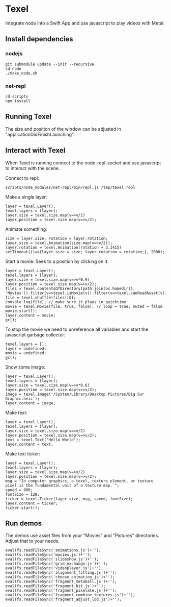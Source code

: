 # Texel

Integrate node into a Swift App and use javascript to play videos with Metal.

## Install dependencies

### nodejs

    git submodule update --init --recursive
    cd node
    ./make_node.sh

### net-repl

    cd scripts
    npm install

## Running Texel

The size and position of the window can be adjusted in "applicationDidFinishLaunching".

## Interact with Texel

When Texel is running connect to the node-repl-socket and use javascript to
interact with the scene.

Connect to repl:

    scripts/node_modules/net-repl/bin/repl.js /tmp/texel.repl

Make a single layer:

    layer = texel.Layer();
    texel.layers = [layer];
    layer.size = texel.size.map(v=>v/2)
    layer.position = texel.size.map(v=>v/2);

Animate something:

    size = layer.size; rotation = layer.rotation;
    layer.size = texel.Animation(size.map(v=>v/2));
    layer.rotation = texel.Animation(rotation + 3.1415)
    setTimeout(()=>{layer.size = size; layer.rotation = rotation;}, 2000);

Start a movie:
Seek to a position by clicking on it.

    layer = texel.Layer();
    texel.layers = [layer];
    layer.size = texel.size.map(v=>v*0.9)
    layer.position = texel.size.map(v=>v/2);
    files = texel.contentsOfDirectory(path.join(os.homedir(), 'Movies')).filter(v=>texel.isMovie(v)).filter(v=>texel.canReadAsset(v))
    file = texel.shuffle(files)[0];
    console.log(file); // make sure it plays in quicktime
    movie = texel.Movie(file, true, false); // loop = true, muted = false
    movie.start();
    layer.content = movie;
    gc();

To stop the movie we need to unreference all variables and start the javascript garbage collector:

    texel.layers = [];
    layer = undefined;
    movie = undefined;
    gc();

Show some image:

    layer = texel.Layer();
    texel.layers = [layer];
    layer.size = texel.size.map(v=>v*0.6)
    layer.position = texel.size.map(v=>v/2);
    image = texel.Image('/System/Library/Desktop Pictures/Big Sur Graphic.heic');
    layer.content = image;

Make text:

    layer = texel.Layer();
    texel.layers = [layer];
    layer.size = texel.size.map(v=>v/2)
    layer.position = texel.size.map(v=>v/2);
    text = texel.Text("Hello World");
    layer.content = text;

Make text ticker:

    layer = texel.Layer();
    texel.layers = [layer];
    layer.size = texel.size.map(v=>v/2)
    layer.position = texel.size.map(v=>v/2);
    msg = "In computer graphics, a texel, texture element, or texture pixel is the fundamental unit of a texture map. ";
    speed = 800;
    fontSize = 128;
    ticker = texel.Ticker(layer.size, msg, speed, fontSize);
    layer.content = ticker;
    ticker.start();

## Run demos

The demos use asset files from your "Movies" and "Pictures" directories.
Adjust that to your needs.

    eval(fs.readFileSync('animations.js')+'');
    eval(fs.readFileSync('movies.js')+'');
    eval(fs.readFileSync('slideshow.js')+'');
    eval(fs.readFileSync('grid_exchange.js')+'');
    eval(fs.readFileSync('videoplayer.js')+'');
    eval(fs.readFileSync('alignment_fitting.js')+'');
    eval(fs.readFileSync('choose_animation.js')+'');
    eval(fs.readFileSync('fragment_metaball.js')+'');
    eval(fs.readFileSync('fragment_hit.js')+'');
    eval(fs.readFileSync('fragment_pixelate.js')+'');
    eval(fs.readFileSync('fragment_combine_textures.js')+'');
    eval(fs.readFileSync('fragment_adjust_lod.js')+'');

